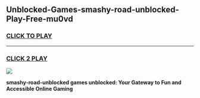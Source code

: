 
## Unblocked-Games-smashy-road-unblocked-Play-Free-mu0vd
<h3>
<a href="https://premium76.site?title=smashy-road-unblocked&ref=19M">CLICK TO PLAY</a></h3>
<hr>

<h3>
<a href="https://premium76.site?title=smashy-road-unblocked&ref=19M">CLICK 2 PLAY</a>
  
</h3>

<a href="https://premium76.site?title=smashy-road-unblocked&ref=19M"><img src="https://clearcache.store/games.png"></a>


**smashy-road-unblocked games unblocked: Your Gateway to Fun and Accessible Online Gaming**
